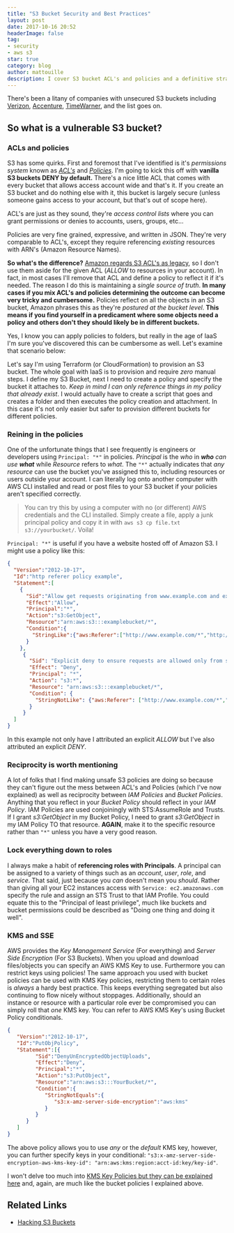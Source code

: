 ```yaml
---
title: "S3 Bucket Security and Best Practices"
layout: post
date: 2017-10-16 20:52
headerImage: false
tag:
- security
- aws s3
star: true
category: blog
author: mattouille
description: I cover S3 bucket ACL's and policies and a definitive strategy for using them.
---
```


There's been a litany of companies with unsecured S3 buckets including [Verizon](https://www.theregister.co.uk/2017/09/22/verizon_falls_for_the_old_unguarded_aws_s3_bucket_trick_exposes_internal_system/), [Accenture](https://www.theregister.co.uk/2017/10/10/accenture_amazon_aws_s3/), [TimeWarner](https://threatpost.com/four-million-time-warner-cable-records-left-on-misconfigured-aws-s3/127807/), and the list goes on.

## So what is a vulnerable S3 bucket?

### ACLs and policies

S3 has some quirks. First and foremost that I've identified is it's _permissions system_ known as _[ACL's](http://docs.aws.amazon.com/AmazonS3/latest/dev/acl-overview.html)_ and _[Policies](http://docs.aws.amazon.com/AmazonS3/latest/dev/using-iam-policies.html)_. I'm going to kick this off with **vanilla S3 buckets DENY by default.** There's a nice little ACL that comes with every bucket that allows access account wide and that's it. If you create an S3 bucket and do nothing else with it, this bucket is largely secure (unless someone gains access to your account, but that's out of scope here).

ACL's are just as they sound, they're _access control lists_ where you can grant permissions or denies to accounts, users, groups, etc...

Policies are very fine grained, expressive, and written in JSON. They're very comparable to ACL's, except they require referencing _existing_ resources with ARN's (Amazon Resource Names).

**So what's the difference?** [Amazon regards S3 ACL's as legacy](https://aws.amazon.com/blogs/security/iam-policies-and-bucket-policies-and-acls-oh-my-controlling-access-to-s3-resources/), so I don't use them aside for the given ACL (_ALLOW_ to resources in your account). In fact, in most cases I'll remove that ACL and define a policy to reflect it if it's needed. The reason I do this is maintaining a _single source of truth_. **In many cases if you mix ACL's and policies determining the outcome can become very tricky and cumbersome.** Policies reflect on all the objects in an S3 bucket, Amazon phrases this as they're _postured at the bucket level_. **This means if you find yourself in a predicament where some objects need a policy and others don't they should likely be in different buckets.**

Yes, I know you can apply policies to folders, but really in the age of IaaS I'm sure you've discovered this can be cumbersome as well. Let's examine that scenario below:

Let's say I'm using Terraform (or CloudFormation) to provision an S3 bucket. The whole goal with IaaS is to provision and require _zero_ manual steps. I define my S3 Bucket, next I need to create a policy and specify the bucket it attaches to. _Keep in mind I can only reference things in my policy that already exist_. I would actually have to create a script that goes and creates a folder and then executes the policy creation and attachment. In this case it's not only easier but safer to provision different buckets for different policies.

### Reining in the policies

One of the unfortunate things that I see frequently is engineers or developers using `Principal: "*"` in policies. _Principal_ is the _who_ in _**who** can use **what**_ while _Resource_ refers to _what_. The `"*"` actually indicates that _any resource_ can use the bucket you've assigned this to, including resources or users outside your account. I can literally log onto another computer with AWS CLI installed and read or post files to your S3 bucket if your policies aren't specified correctly.

> You can try this by using a computer with no (or different) AWS credentials and the CLI installed. Simply create a file, apply a junk principal policy and copy it in with `aws s3 cp file.txt s3://yourbucket/`. Voila!

`Principal: "*"` is useful if you have a website hosted off of Amazon S3. I might use a policy like this:

 ```json
 {
   "Version":"2012-10-17",
   "Id":"http referer policy example",
   "Statement":[
     {
       "Sid":"Allow get requests originating from www.example.com and example.com.",
       "Effect":"Allow",
       "Principal":"*",
       "Action":"s3:GetObject",
       "Resource":"arn:aws:s3:::examplebucket/*",
       "Condition":{
         "StringLike":{"aws:Referer":["http://www.example.com/*","http://example.com/*"]}
       }
     },
      {
        "Sid": "Explicit deny to ensure requests are allowed only from specific referer.",
        "Effect": "Deny",
        "Principal": "*",
        "Action": "s3:*",
        "Resource": "arn:aws:s3:::examplebucket/*",
        "Condition": {
          "StringNotLike": {"aws:Referer": ["http://www.example.com/*","http://example.com/*"]}
        }
      }
   ]
 }
 ```

In this example not only have I attributed an explicit _ALLOW_ but I've also attributed an explicit _DENY_.

### Reciprocity is worth mentioning

A lot of folks that I find making unsafe S3 policies are doing so because they can't figure out the mess between ACL's and Policies (which I've now explained) as well as reciprocity between _IAM Policies_ and _Bucket Policies_. Anything that you reflect in your _Bucket Policy_ should reflect in your _IAM Policy_. IAM Policies are used conjoiningly with STS:AssumeRole and Trusts. If I grant _s3:GetObject_ in my Bucket Policy, I need to grant _s3:GetObject_ in my IAM Policy TO that resource. **AGAIN**, make it to the specific resource rather than `"*"` unless you have a very good reason.

### Lock everything down to roles

I always make a habit of **referencing roles with Principals**. A principal can be assigned to a variety of things such as an _account_, _user_, _role_, and _service_. That said, just because you _can_ doesn't mean you _should_. Rather than giving all your EC2 instances access with `Service: ec2.amazonaws.com` specify the rule and assign an STS Trust to that IAM Profile. You could equate this to the "Principal of least privilege", much like buckets and bucket permissions could be described as "Doing one thing and doing it well".

### KMS and SSE

AWS provides the _Key Management Service_ (For everything) and _Server Side Encryption_ (For S3 Buckets). When you upload and download files/objects you can specify an AWS KMS Key to use. Furthermore you can restrict keys using policies! The same approach you used with bucket policies can be used with KMS Key policies, restricting them to certain roles is _always_ a hardy best practice. This keeps everything segregated but also continuing to flow nicely without stoppages. Additionally, should an instance or resource with a particular role ever be compromised you can simply roll that _one_ KMS key. You can refer to AWS KMS Key's using Bucket Policy conditionals.

```json
{
   "Version":"2012-10-17",
   "Id":"PutObjPolicy",
   "Statement":[{
         "Sid":"DenyUnEncryptedObjectUploads",
         "Effect":"Deny",
         "Principal":"*",
         "Action":"s3:PutObject",
         "Resource":"arn:aws:s3:::YourBucket/*",
         "Condition":{
            "StringNotEquals":{
               "s3:x-amz-server-side-encryption":"aws:kms"
            }
         }
      }
   ]
}
```

The above policy allows you to use _any_ or the _default_ KMS key, however, you can further specify keys in your conditional: `"s3:x-amz-server-side-encryption-aws-kms-key-id": "arn:aws:kms:region:acct-id:key/key-id"`.

I won't delve too much into [KMS Key Policies but they can be explained here](http://docs.aws.amazon.com/kms/latest/developerguide/key-policies.html) and, again, are much like the bucket policies I explained above.

## Related Links
* [Hacking S3 Buckets](https://blog.rapid7.com/2013/03/27/open-s3-buckets/)
